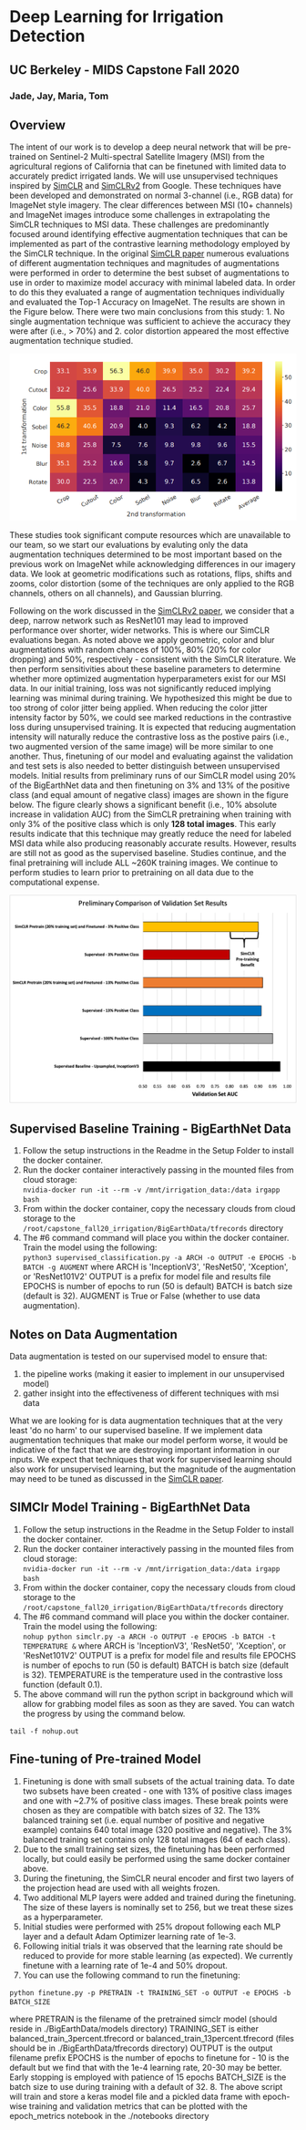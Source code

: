 # Deep Learning for Irrigation Detection
## UC Berkeley - MIDS Capstone Fall 2020
### Jade, Jay, Maria, Tom

## Overview
The intent of our work is to develop a deep neural network that will be pre-trained on Sentinel-2 Multi-spectral Satellite Imagery (MSI) from the agricultural regions of California that can be finetuned with limited data to accurately predict irrigated lands. We will use unsupervised techniques inspired by [SimCLR](https://arxiv.org/pdf/2002.05709.pdf) and [SimCLRv2](https://arxiv.org/pdf/2006.10029.pdf) from Google. These techniques have been developed and demonstrated on normal 3-channel (i.e., RGB data) for ImageNet style imagery. The clear differences between MSI (10+ channels) and ImageNet images introduce some challenges in extrapolating the SimCLR techniques to MSI data. These challenges are predominantly focused around identifying effective augmentation techniques that can be implemented as part of the contrastive learning methodology employed by the SimCLR technique. In the original [SimCLR paper](https://arxiv.org/pdf/2002.05709.pdf) numerous evaluations of different augmentation techniques and magnitudes of augmentations were performed in order to determine the best subset of augmentations to use in order to maximize model accuracy with minimal labeled data. In order to do this they evaluated a range of augmentation techniques individually and evaluated the Top-1 Accuracy on ImageNet. The results are shown in the Figure below. There were two main conclusions from this study:  1. No single augmentation technique was sufficient to achieve the accuracy they were after (i.e., > 70%) and  2. color distortion appeared the most effective augmentation technique studied.

![SimCLR Data Augmentation Evaluations](images/da_sensitivity.png)

These studies took significant compute resources which are unavailable to our team, so we start our evaluations by evaluting only the data augmentation techniques determined to be most important based on the previous work on ImageNet while acknowledging differences in our imagery data. We look at geometric modifications such as rotations, flips, shifts and zooms, color distortion (some of the techniques are only applied to the RGB channels, others on all channels), and Gaussian blurring.

Following on the work discussed in the [SimCLRv2 paper](https://arxiv.org/pdf/2006.10029.pdf), we consider that a deep, narrow network such as ResNet101 may lead to improved performance over shorter, wider networks. This is where our SimCLR evaluations began. As noted above we apply geometric, color and blur augmentations with random chances of 100%, 80% (20% for color dropping) and 50%, respectively - consistent with the SimCLR literature. We then perform sensitivities about these baseline parameters to determine whether more optimized augmentation hyperparameters exist for our MSI data. In our initial training, loss was not significantly reduced implying learning was minimal during training. We hypothesized this might be due to too strong of color jitter being applied. When reducing the color jitter intensity factor by 50%, we could see marked reductions in the contrastive loss during unsupervised training. It is expected that reducing augmentation intensity will naturally reduce the contrastive loss as the postive pairs (i.e., two augmented version of the same image) will be more similar to one another. Thus, finetuning of our model and evaluating against the validation and test sets is also needed to better distinguish between unsupervised models. Initial results from preliminary runs of our SimCLR model using 20% of the BigEarthNet data and then finetuning on 3% and 13% of the positive class (and equal amount of negative class) images are shown in the figure below. The figure clearly shows a significant benefit (i.e., 10% absolute increase in validation AUC) from the SimCLR pretraining when training with only 3% of the positive class which is only **128 total images**. This early results indicate that this technique may greatly reduce the need for labeled MSI data while also producing reasonably accurate results. However, results are still not as good as the supervised baseline. Studies continue, and the final pretraining will include ALL ~260K training images. We continue to perform studies to learn prior to pretraining on all data due to the computational expense.

![BigEarthNet SimCLR Validation Compare](images/val_compare.png)

## Supervised Baseline Training - BigEarthNet Data
1. Follow the setup instructions in the Readme in the Setup Folder to install the docker container.
2. Run the docker container interactively passing in the mounted files from cloud storage:  
`nvidia-docker run -it --rm -v /mnt/irrigation_data:/data irgapp bash`
3. From within the docker container, copy the necessary clouds from cloud storage to the `/root/capstone_fall20_irrigation/BigEarthData/tfrecords` directory
4. The #6 command command will place you within the docker container. Train the model using the following:  
`python3 supervised_classification.py -a ARCH -o OUTPUT -e EPOCHS -b BATCH -g AUGMENT`
 where ARCH is 'InceptionV3', 'ResNet50', 'Xception', or 'ResNet101V2'
                 OUTPUT is a prefix for model file and results file
                 EPOCHS is number of epochs to run (50 is default)
                 BATCH is batch size (default is 32). 
                 AUGMENT is True or False (whether to use data augmentation).
                 
## Notes on Data Augmentation
Data augmentation is tested on our supervised model to ensure that:
1. the pipeline works (making it easier to implement in our unsupervised model)
2. gather insight into the effectiveness of different techniques with msi data

What we are looking for is data augmentation techniques that at the very least 'do no harm' to our supervised baseline. If we implement data augmentation techniques that make our model perform worse, it would be indicative of the fact that we are destroying important information in our inputs. We expect that techniques that work for supervised learning should also work for unsupervised learning, but the magnitude of the augmentation may need to be tuned as discussed in the [SimCLR paper](https://arxiv.org/pdf/2002.05709.pdf).

## SIMClr Model Training - BigEarthNet Data
1. Follow the setup instructions in the Readme in the Setup Folder to install the docker container.
2. Run the docker container interactively passing in the mounted files from cloud storage:  
`nvidia-docker run -it --rm -v /mnt/irrigation_data:/data irgapp bash`
3. From within the docker container, copy the necessary clouds from cloud storage to the `/root/capstone_fall20_irrigation/BigEarthData/tfrecords` directory
4. The #6 command command will place you within the docker container. Train the model using the following:  
`nohup python simclr.py -a ARCH -o OUTPUT -e EPOCHS -b BATCH -t TEMPERATURE &`
 where ARCH is 'InceptionV3', 'ResNet50', 'Xception', or 'ResNet101V2'
                 OUTPUT is a prefix for model file and results file
                 EPOCHS is number of epochs to run (50 is default)
                 BATCH is batch size (default is 32). 
                 TEMPERATURE is the temperature used in the contrastive loss function (default 0.1).
 5. The above command will run the python script in background which will allow for grabbing model files as soon as they are saved. You can watch the progress by using the command below.
 ```
 tail -f nohup.out
 ```

## Fine-tuning of Pre-trained Model
1. Finetuning is done with small subsets of the actual training data. To date two subsets have been created - one with 13% of positive class images and one with ~2.7% of positive class images. These break points were chosen as they are compatible with batch sizes of 32. The 13% balanced training set (i.e. equal number of positive and negative example) contains 640 total image (320 positive and negative). The 3% balanced training set contains only 128 total images (64 of each class).
2. Due to the small training set sizes, the finetuning has been performed locally, but could easily be performed using the same docker container above.
3. During the finetuning, the SimCLR neural encoder and first two layers of the projection head are used with all weights frozen.
4. Two additional MLP layers were added and trained during the finetuning. The size of these layers is nominally set to 256, but we treat these sizes as a hyperparameter.
5. Initial studies were performed with 25% dropout following each MLP layer and a default Adam Optimizer learning rate of 1e-3.
6. Following initial trials it was observed that the learning rate should be reduced to provide for more stable learning (as expected). We currently finetune with a learning rate of 1e-4 and 50% dropout.
7. You can use the following command to run the finetuning:
```
python finetune.py -p PRETRAIN -t TRAINING_SET -o OUTPUT -e EPOCHS -b BATCH_SIZE
```
where PRETRAIN is the filename of the pretrained simclr model (should reside in ./BigEarthData/models directory)
      TRAINING_SET is either balanced_train_3percent.tfrecord or balanced_train_13percent.tfrecord (files should be in ./BigEarthData/tfrecords directory)
      OUTPUT is the output filename prefix
      EPOCHS is the number of epochs to finetune for - 10 is the default but we find that with the 1e-4 learning rate, 20-30 may be better. Early stopping is employed with patience of 15 epochs
      BATCH_SIZE is the batch size to use during training with a default of 32.
8. The above script will train and store a keras model file and a pickled data frame with epoch-wise training and validation metrics that can be plotted with the epoch_metrics notebook in the ./notebooks directory

                 
           



